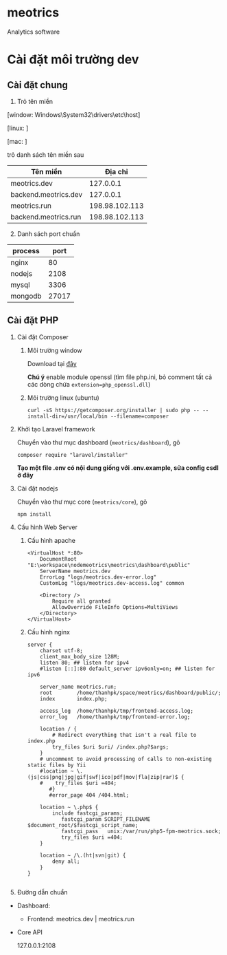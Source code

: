 # meotrics
Analytics software




# Cài đặt môi trường dev

## Cài đặt chung
1. Trỏ tên miền

[window: Windows\System32\drivers\etc\host]

[linux: ]

[mac: ]

trỏ danh sách tên miền sau

| Tên miền              | Địa chỉ           |
|-----------------------|-------------------|
|meotrics.dev           | 127.0.0.1         |
|backend.meotrics.dev   | 127.0.0.1         |
|meotrics.run           | 198.98.102.113    |
|backend.meotrics.run   | 198.98.102.113    |

2. Danh sách port chuẩn

|process	| port	|
|-----------|-------|
|nginx     	|80		|
|nodejs    	|2108|
|mysql     	|3306|
|mongodb   	|27017|

## Cài đặt PHP
1. Cài đặt Composer
	1. Môi trường window

		Download tại [đây](https://getcomposer.org/Composer-Setup.exe)

		**Chú ý** enable module openssl (tìm file php.ini, bỏ comment tất cả các dòng chứa `extension=php_openssl.dll`)
	1. Môi trường linux (ubuntu)

		`curl -sS https://getcomposer.org/installer | sudo php -- --install-dir=/usr/local/bin --filename=composer`

2. Khởi tạo Laravel framework

	Chuyển vào thư mục dashboard (`meotrics/dashboard`), gõ

	```
	composer require "laravel/installer"
	```
	
	**Tạo một file .env có nội dung giống với .env.example, sửa config csdl ở đây**
3. Cài đặt nodejs
	
	Chuyển vào thư mục core (`meotrics/core`), gõ
	```
	npm install
	```

3. Cấu hình Web Server

	1.  Cấu hình apache
		```
		<VirtualHost *:80>
			DocumentRoot "E:\workspace\nodemeotrics\meotrics\dashboard\public"
			ServerName meotrics.dev
			ErrorLog "logs/meotrics.dev-error.log"
			CustomLog "logs/meotrics.dev-access.log" common

			<Directory />
				Require all granted
				AllowOverride FileInfo Options=MultiViews
			</Directory>
		</VirtualHost>
 		```

	2.  Cấu hình nginx
		```
		server {
			charset utf-8;
			client_max_body_size 128M;
			listen 80; ## listen for ipv4
			#listen [::]:80 default_server ipv6only=on; ## listen for ipv6

			server_name meotrics.run;
			root        /home/thanhpk/space/meotrics/dashboard/public/;
			index       index.php;

			access_log  /home/thanhpk/tmp/frontend-access.log;
			error_log   /home/thanhpk/tmp/frontend-error.log;

			location / {
				# Redirect everything that isn't a real file to index.php
				try_files $uri $uri/ /index.php?$args;
			}
			# uncomment to avoid processing of calls to non-existing static files by Yii
			#location ~ \.(js|css|png|jpg|gif|swf|ico|pdf|mov|fla|zip|rar)$ {
			#    try_files $uri =404;
		       #}
		       #error_page 404 /404.html;

			location ~ \.php$ {
				include fastcgi_params;
		           fastcgi_param SCRIPT_FILENAME $document_root/$fastcgi_script_name;
		           fastcgi_pass   unix:/var/run/php5-fpm-meotrics.sock;
		           try_files $uri =404;
			}

			location ~ /\.(ht|svn|git) {
				deny all;
			}
		}

		
		```
4. Đường dẫn chuẩn
  * Dashboard:
    * Frontend: meotrics.dev | meotrics.run
  * Core API

    127.0.0.1:2108

